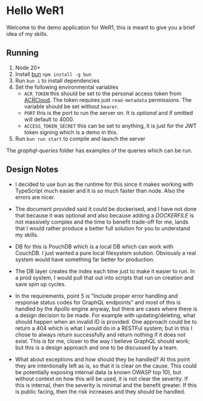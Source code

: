 # Hello WeR1

Welcome to the demo application for WeR1, this is meant to give you a brief idea of my skills.

## Running

1. Node 20+
2. Install [bun](https://bun.sh/) `npm install -g bun`
3. Run `bun i` to install dependencies
3. Set the following environmental variables
   - `ACR_TOKEN` this should be set to the personal access token from [ACRCloud](https://console.acrcloud.com/account?region=eu-west-1#/developer). The token requires just `read-metadata` permissions. The variable should be set without `bearer`.
   - `PORT` this is the port to run the server on. It is _optional_ and if omitted will default to 4000.
   - `ACCESS_TOKEN_SECRET` this can be set to anything, it is just for the JWT token signing which is a demo in this.
4. Run `bun run start` to compile and launch the server

The _graphql-queries_ folder has examples of the queries which can be run.

## Design Notes

- I decided to use bun as the runtime for this since it makes working with TypeScript much easier and it is so much faster than node. Also the errors are nicer.

- The document provided said it could be dockerised, and I have not done that because it was optional and also because adding a _DOCKERFILE_ is not massively complex and the time to benefit trade-off for me, lands that I would rather produce a better full solution for you to understand my skills.

- DB for this is PouchDB which is a local DB which can work with CouchDB. I just wanted a pure local filesystem solution. Obviously a real system would have something far better for production.

- The DB layer creates the index each time just to make it easier to run. In a prod system, I would pull that out into scripts that run on creation and save spin up cycles.

- In the requirements, point 5 is "Include proper error handling and response status codes for GraphQL endpoints" and most of this is handled by the Apollo engine anyway, but there are cases where there is a design decision to be made. For example with updating/deleting, what should happen when an invalid ID is provided. One approach could be to return a 404 which is what I would do in a RESTFul system; but in this I chose to always return successfully and return nothing if it does not exist. This is for me, closer to the way I believe GraphQL should work; but this is a design approach and one to be discussed by a team.

- What about exceptions and how should they be handled? At this point they are intentionally left as is, so that it is clear on the cause. This could be potentially exposing internal data (a known OWASP top 10), but without context on how this will be used, it is not clear the severity. If this is internal, then the severity is minimal and the benefit greater. If this is public facing, then the risk increases and they should be handled.
